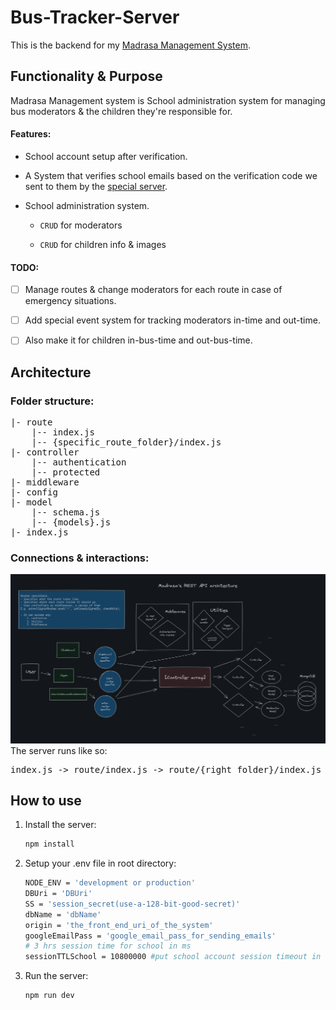 # Bus-Tracker-Server
This is the backend for my [Madrasa Management System](https://github.com/SHADOWZXCV/Wezzaa).
## Functionality & Purpose
Madrasa Management system is School administration system for managing bus moderators & the children they're responsible for.
#### Features:
- School account setup after verification.
- A System that verifies school emails based on the verification code we sent to them by the [special server](https://github.com/SHADOWZXCV/Madrasa-Special-Server).
- School administration system.

    - `CRUD` for moderators

    - `CRUD` for children info & images
#### TODO:
- [ ] Manage routes & change moderators for each route in case of emergency situations.

- [ ] Add special event system for tracking moderators in-time and out-time.

- [ ] Also make it for children in-bus-time and out-bus-time.
## Architecture
### Folder structure:
<pre>
|- route
    |-- index.js
    |-- {specific_route_folder}/index.js
|- controller 
    |-- authentication
    |-- protected
|- middleware
|- config
|- model
    |-- schema.js
    |-- {models}.js
|- index.js 
</pre>

### Connections & interactions:
![Alt text](public/image.png)
The server runs like so:
<pre>index.js -> route/index.js -> route/{right_folder}/index.js -> controller ( or middleware folder ) -> <- {model}</pre>


## How to use
1. Install the server:
    ```bash
    npm install
    ```
2. Setup your .env file in root directory:
    ```bash
    NODE_ENV = 'development or production'
    DBUri = 'DBUri'
    SS = 'session_secret(use-a-128-bit-good-secret)'
    dbName = 'dbName'
    origin = 'the_front_end_uri_of_the_system'
    googleEmailPass = 'google_email_pass_for_sending_emails'
    # 3 hrs session time for school in ms
    sessionTTLSchool = 10800000 #put school account session timeout in here in `ms`
    ```
3. Run the server:
    ```bash
    npm run dev
    ```